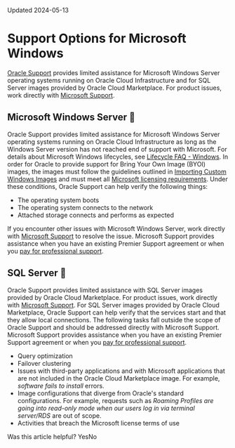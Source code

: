 Updated 2024-05-13
# Support Options for Microsoft Windows
[Oracle Support](https://docs.oracle.com/iaas/Content/GSG/Tasks/contactingsupport.htm) provides limited assistance for Microsoft Windows Server operating systems running on Oracle Cloud Infrastructure and for SQL Server images provided by Oracle Cloud Marketplace. For product issues, work directly with [Microsoft Support](https://support.microsoft.com/).
## Microsoft Windows Server 🔗 
Oracle Support provides limited assistance for Microsoft Windows Server operating systems running on Oracle Cloud Infrastructure as long as the Windows Server version has not reached end of support with Microsoft. For details about Microsoft Windows lifecycles, see [Lifecycle FAQ - Windows](https://docs.microsoft.com/lifecycle/faq/windows).
In order for Oracle to provide support for Bring Your Own Image (BYOI) images, the images must follow the guidelines outlined in [Importing Custom Windows Images](https://docs.oracle.com/en-us/iaas/Content/Compute/Tasks/importingcustomimagewindows.htm#Importing_Custom_Windows_Images) and must meet all [Microsoft licensing requirements](https://docs.oracle.com/en-us/iaas/Content/Compute/References/microsoftlicensing.htm#Microsoft_Licensing_on_Oracle_Cloud_Infrastructure).
Under these conditions, Oracle Support can help verify the following things:
  * The operating system boots
  * The operating system connects to the network
  * Attached storage connects and performs as expected


If you encounter other issues with Microsoft Windows Server, work directly with [Microsoft Support](https://support.microsoft.com/) to resolve the issue. Microsoft Support provides assistance when you have an existing Premier Support agreement or when you [pay for professional support](https://support.microsoft.com/topic/microsoft-professional-support-pay-per-incident-faq-575821bc-17bb-7484-4935-334c5437639f).
## SQL Server 🔗 
Oracle Support provides limited assistance with SQL Server images provided by Oracle Cloud Marketplace. For product issues, work directly with [Microsoft Support](https://support.microsoft.com/).
For SQL Server images provided by Oracle Cloud Marketplace, Oracle Support can help verify that the services start and that they allow local connections.
The following tasks fall outside the scope of Oracle Support and should be addressed directly with Microsoft Support. Microsoft Support provides assistance when you have an existing Premier Support agreement or when you [pay for professional support](https://support.microsoft.com/topic/microsoft-professional-support-pay-per-incident-faq-575821bc-17bb-7484-4935-334c5437639f).
  * Query optimization
  * Failover clustering
  * Issues with third-party applications and with Microsoft applications that are not included in the Oracle Cloud Marketplace image. For example, _software fails to install_ errors.
  * Image configurations that diverge from Oracle's standard configurations. For example, requests such as _Roaming Profiles are going into read-only mode when our users log in via terminal server/RDS_ are out of scope.
  * Activities that breach the Microsoft license terms of use


Was this article helpful?
YesNo

